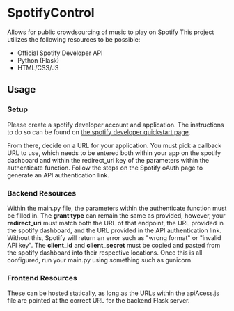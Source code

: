 
# SpotifyControl
Allows for public crowdsourcing of music to play on Spotify
This project utilizes the following resources to be possible:

 - Official Spotify Developer API
 - Python (Flask)
 - HTML/CSS/JS

## Usage
### Setup
Please create a spotify developer account and application. The instructions to do so can be found on [the spotify developer quickstart page](https://developer.spotify.com/documentation/web-api/quick-start/).

From there, decide on a URL for your application. You must pick a callback URL to use, which needs to be entered both within your app on the spotify dashboard and within the redirect_uri key of the parameters within the authenticate function. Follow the steps on the Spotify oAuth page to generate an API authentication link.

### Backend Resources

Within the main.py file, the parameters within the authenticate function must be filled in. 
The **grant type** can remain the same as provided, however, your **redirect_uri** must match both the URL of that endpoint, the URL provided in the spotify dashboard, and the URL provided in the API authentication link. Without this, Spotify will return an error such as "wrong format" or "invalid API key". 
The **client_id** and **client_secret** must be copied and pasted from the spotify dashboard into their respective locations.
Once this is all configured, run your main.py using something such as gunicorn.

### Frontend Resources

These can be hosted statically, as long as the URLs within the apiAcess.js file are pointed at the correct URL for the backend Flask server.

